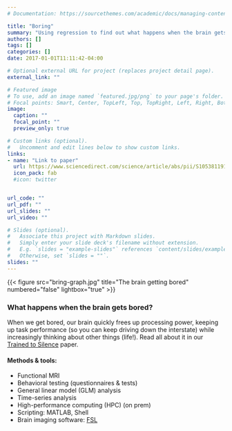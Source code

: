 ```yaml
---
# Documentation: https://sourcethemes.com/academic/docs/managing-content/

title: "Boring"
summary: "Using regression to find out what happens when the brain gets bored"
authors: []
tags: []
categories: []
date: 2017-01-01T11:11:42-04:00

# Optional external URL for project (replaces project detail page).
external_link: ""

# Featured image
# To use, add an image named `featured.jpg/png` to your page's folder.
# Focal points: Smart, Center, TopLeft, Top, TopRight, Left, Right, BottomLeft, Bottom, BottomRight.
image:
  caption: ""
  focal_point: ""
  preview_only: true

# Custom links (optional).
#   Uncomment and edit lines below to show custom links.
links:
- name: "Link to paper"
  url: https://www.sciencedirect.com/science/article/abs/pii/S1053811916304517
  icon_pack: fab
  #icon: twitter


url_code: ""
url_pdf: ""
url_slides: ""
url_video: ""

# Slides (optional).
#   Associate this project with Markdown slides.
#   Simply enter your slide deck's filename without extension.
#   E.g. `slides = "example-slides"` references `content/slides/example-slides.md`.
#   Otherwise, set `slides = ""`.
slides: ""
---
```

{{< figure src="bring-graph.jpg" title="The brain getting bored" numbered="false" lightbox="true" >}} 

### What happens when the brain gets bored? ###

When we get bored, our brain quickly frees up processing power, keeping up task performance (so you can keep driving down the interstate) while increasingly thinking about other things (life!). Read all about it in our [Trained to Silence](https://www.sciencedirect.com/science/article/abs/pii/S1053811916304517) paper.

#### Methods & tools:
 - Functional MRI
 - Behavioral testing (questionnaires & tests)
 - General linear model (GLM) analysis
 - Time-series analysis 
 - High-performance computing (HPC) (on prem)
 - Scripting: MATLAB, Shell
 - Brain imaging software: [FSL](https://fsl.fmrib.ox.ac.uk/fsl/fslwiki/FSL)
 
